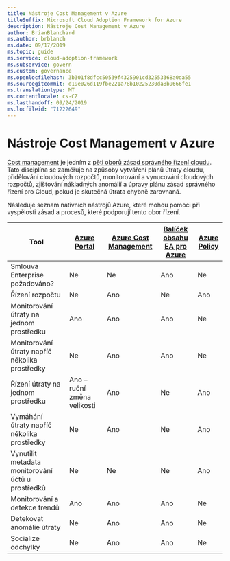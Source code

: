 ```yaml
---
title: Nástroje Cost Management v Azure
titleSuffix: Microsoft Cloud Adoption Framework for Azure
description: Nástroje Cost Management v Azure
author: BrianBlanchard
ms.author: brblanch
ms.date: 09/17/2019
ms.topic: guide
ms.service: cloud-adoption-framework
ms.subservice: govern
ms.custom: governance
ms.openlocfilehash: 3b301f8dfcc50539f4325901cd32553368a0da55
ms.sourcegitcommit: d19e026d119fbe221a78b10225230da8b9666fe1
ms.translationtype: MT
ms.contentlocale: cs-CZ
ms.lasthandoff: 09/24/2019
ms.locfileid: "71222649"
---
```

# <a name="cost-management-tools-in-azure"></a>Nástroje Cost Management v Azure

[Cost management](./index.md) je jedním z [pěti oborů zásad správného řízení cloudu](../governance-disciplines.md). Tato disciplína se zaměřuje na způsoby vytváření plánů útraty cloudu, přidělování cloudových rozpočtů, monitorování a vynucování cloudových rozpočtů, zjišťování nákladných anomálií a úpravy plánu zásad správného řízení pro Cloud, pokud je skutečná útrata chybně zarovnaná.

Následuje seznam nativních nástrojů Azure, které mohou pomoci při vyspělosti zásad a procesů, které podporují tento obor řízení.

| Tool | [Azure Portal](https://azure.microsoft.com/features/azure-portal)  | [Azure Cost Management](https://docs.microsoft.com/azure/cost-management/overview-cost-mgt)  | [Balíček obsahu EA pro Azure](https://docs.microsoft.com/power-bi/service-connect-to-azure-enterprise)  | [Azure Policy](https://docs.microsoft.com/azure/governance/policy/overview) |
|---------|---------|---------|---------|---------|
|Smlouva Enterprise požadováno?     | Ne         | Ne         | Ano         | Ne         |
|Řízení rozpočtu     | Ne         | Ano         | Ne         | Ano         |
|Monitorování útraty na jednom prostředku    | Ano         | Ano         | Ano         | Ne         |
|Monitorování útraty napříč několika prostředky    | Ne         | Ano        | Ano         | Ne         |
|Řízení útraty na jednom prostředku     | Ano – ruční změna velikosti         | Ano         | Ne         | Ano         |
|Vymáhání útraty napříč několika prostředky    | Ne         | Ano         | Ne         | Ano         |
|Vynutilit metadata monitorování účtů u prostředků    | Ne         | Ne         | Ne         | Ano         |
|Monitorování a detekce trendů     | Ano          | Ano        | Ano         | Ne         |
|Detekovat anomálie útraty     | Ne         | Ano        | Ano         | Ne        |
|Socialize odchylky     | Ne        | Ano        | Ano        | Ne        |

